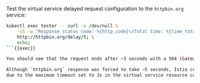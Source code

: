 Test the virtual service delayed request configuration to the `httpbin.org` service:
```bash
kubectl exec tester -- curl -o /dev/null \
    -sS -w "Response status code: %{http_code}\nTotal time: %{time_total}\n" \
    http://httpbin.org/delay/5; \
    echo;
```{{exec}}

You should see that the request ends after ~3 seconds with a 504 (Gateway Timeout) error.

Although `httpbin.org` response was forced to take ~5 seconds, Istio cut off the request earlier at 3 seconds
due to the maximum timeout set to 3s in the virtual service resource configuration created in the previous step.
